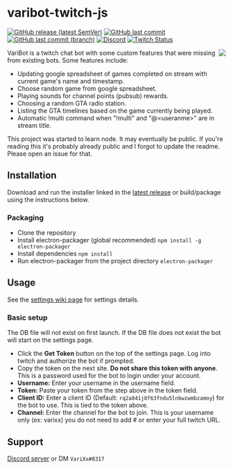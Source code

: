 #  varibot-twitch-js
[![GitHub release (latest SemVer)](https://img.shields.io/github/v/release/varixx/varibot-twitch-js?sort=semver)](https://github.com/VariXx/varibot-twitch-js/releases) [![GitHub last commit](https://img.shields.io/github/last-commit/varixx/varibot-twitch-js)](https://github.com/VariXx/varibot-twitch-js/commits/master) [![GitHub last commit (branch)](https://img.shields.io/github/last-commit/varixx/varibot-twitch-js/develop?label=last%20commit%20%28develop%29)](https://github.com/VariXx/varibot-twitch-js/commits/develop) [![Discord](https://img.shields.io/discord/90687557523771392?color=000000&label=%20&logo=discord)](https://discord.gg/QNppY7T) [![Twitch Status](https://img.shields.io/twitch/status/varixx?label=%20&logo=twitch)](https://twitch.tv/VariXx) 

<img src="https://acceptdefaults.com/varibot-twitch-js/varibot.png" align="right" />

VariBot is a twitch chat bot with some custom features that were missing from existing bots. Some features include:
- Updating google spreadsheet of games completed on stream with current game's name and timestamp.
- Choose random game from google spreadsheet.
- Playing sounds for channel points (pubsub) rewards. 
- Choosing a random GTA radio station.
- Listing the GTA timelines based on the game currently being played.
- Automatic !multi command when "!multi" and "@\<useranme\>" are in stream title.

This project was started to learn node. It may eventually be public. If you're reading this it's probably already public and I forgot to update the readme. Please open an issue for that. 

## Installation

Download and run the installer linked in the [latest release](https://github.com/VariXx/varibot-twitch-js/releases) or build/package using the instructions below.

### Packaging  
- Clone the repository 
- Install electron-packager (global recommended)
``npm install -g electron-packager``
- Install dependencies 
``npm install`` 
- Run electron-packager from the project directory 
``electron-packager``

## Usage

See the [settings wiki page](https://github.com/VariXx/varibot-twitch-js/wiki/Settings) for settings details.

### Basic setup

The DB file will not exist on first launch. If the DB file does not exist the bot will start on the settings page.
- Click the **Get Token** button on the top of the settings page. Log into twitch and authorize the bot if prompted. 
- Copy the token on the next site. **Do not share this token with anyone**. This is a password used for the bot to login under your account. 
- **Username:** Enter your username in the username field. 
- **Token:** Paste your token from the step above in the token field. 
- **Client ID:** Enter a client ID (Default: ``rq2a841j8f63fndu5lnbwzwmbzamoy``) for the bot to use. This is tied to the token above. 
- **Channel:** Enter the channel for the bot to join. This is your username only (ex: varixx) you do not need to add # or enter your full twitch URL. 

## Support
[Discord server](https://discord.gg/QNppY7T) or DM `VariXx#8317`

